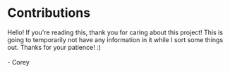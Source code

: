 # Contributions

Hello! If you're reading this, thank you for caring about this project! This is going to temporarily not have any information in it while I sort some things out. Thanks for your patience! :) \
\
\- Corey
